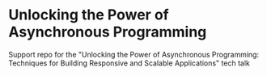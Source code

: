 # Unlocking the Power of Asynchronous Programming

Support repo for the "Unlocking the Power of Asynchronous Programming: Techniques for Building Responsive and Scalable Applications" tech talk
